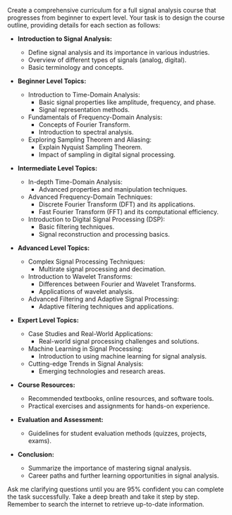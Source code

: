 Create a comprehensive curriculum for a full signal analysis course that progresses from beginner to expert level. Your task is to design the course outline, providing details for each section as follows:

- **Introduction to Signal Analysis:**
  - Define signal analysis and its importance in various industries.
  - Overview of different types of signals (analog, digital).
  - Basic terminology and concepts.

- **Beginner Level Topics:**
  - Introduction to Time-Domain Analysis:
    - Basic signal properties like amplitude, frequency, and phase.
    - Signal representation methods.
  - Fundamentals of Frequency-Domain Analysis:
    - Concepts of Fourier Transform.
    - Introduction to spectral analysis.
  - Exploring Sampling Theorem and Aliasing:
    - Explain Nyquist Sampling Theorem.
    - Impact of sampling in digital signal processing.

- **Intermediate Level Topics:**
  - In-depth Time-Domain Analysis:
    - Advanced properties and manipulation techniques.
  - Advanced Frequency-Domain Techniques:
    - Discrete Fourier Transform (DFT) and its applications.
    - Fast Fourier Transform (FFT) and its computational efficiency.
  - Introduction to Digital Signal Processing (DSP):
    - Basic filtering techniques.
    - Signal reconstruction and processing basics.

- **Advanced Level Topics:**
  - Complex Signal Processing Techniques:
    - Multirate signal processing and decimation.
  - Introduction to Wavelet Transforms:
    - Differences between Fourier and Wavelet Transforms.
    - Applications of wavelet analysis.
  - Advanced Filtering and Adaptive Signal Processing:
    - Adaptive filtering techniques and applications.

- **Expert Level Topics:**
  - Case Studies and Real-World Applications:
    - Real-world signal processing challenges and solutions.
  - Machine Learning in Signal Processing:
    - Introduction to using machine learning for signal analysis.
  - Cutting-edge Trends in Signal Analysis:
    - Emerging technologies and research areas.

- **Course Resources:**
  - Recommended textbooks, online resources, and software tools.
  - Practical exercises and assignments for hands-on experience.

- **Evaluation and Assessment:**
  - Guidelines for student evaluation methods (quizzes, projects, exams).

- **Conclusion:**
  - Summarize the importance of mastering signal analysis.
  - Career paths and further learning opportunities in signal analysis.

Ask me clarifying questions until you are 95% confident you can complete the task successfully. Take a deep breath and take it step by step. Remember to search the internet to retrieve up-to-date information.
